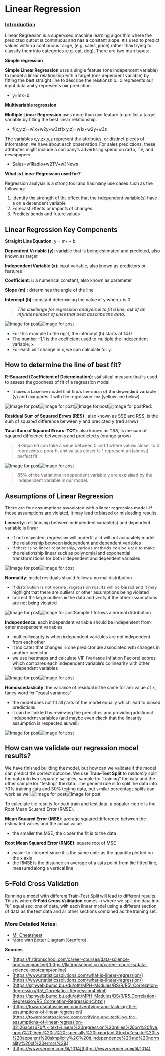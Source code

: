 # Linear Regression

### [Introduction](https://ml-cheatsheet.readthedocs.io/en/latest/linear_regression.html#id12)

Linear Regression is a supervised machine learning algorithm where the predicted output is continuous and has a constant slope. It’s used to predict values within a continuous range, \(e.g. sales, price\) rather than trying to classify them into categories \(e.g. cat, dog\). There are two main types:

**Simple regression**

**Simple Linear Regression** uses a single feature \(one independent variable\) to model a linear relationship with a target \(one dependent variable\) by fitting the best straight line to describe the relationship.. x represents our input data and y represents our prediction.

* y=mx+b

**Multivariable regression**

**Multiple Linear Regression** uses more than one feature to predict a target variable by fitting the best linear relationship.

* f\(x,y,z\)=w1x+w2y+w3zf\(x,y,z\)=w1x+w2y+w3z

The variables x,y,zx,y,z represent the attributes, or distinct pieces of information, we have about each observation. For sales predictions, these attributes might include a company’s advertising spend on radio, TV, and newspapers.

* Sales=w1Radio+w2TV+w3News

**What is Linear Regression used for?**

Regression analysis is a strong tool and has many use cases such as the following:

1. Identify the strength of the effect that the independent variable\(s\) have a on a dependent variable
2. Forecast effects or impacts of changes
3. Predicts trends and future values

## Linear Regression Key Components <a id="fcf0"></a>

**Straight Line Equation**: y = mx + b

**Dependent Variable \(y\)**: variable that is being estimated and predicted, also known as target

**Independent Variable \(x\)**: input variable, also known as predictors or features

**Coefficient**: is a numerical constant, also known as parameter

**Slope \(m\)** : determines the angle of the line

**Intercept \(b\)**: constant determining the value of y when x is 0

> _**The challenge for regression analysis is to fit a line, out of an infinite number of lines that best describe the data.**_

![Image for post](https://miro.medium.com/freeze/max/60/0*9vxC6ltjky9xjr1z.gif?q=20)![Image for post](https://miro.medium.com/max/300/0*9vxC6ltjky9xjr1z.gif)

* For this example to the right, the intercept \(b\) starts at 14.0.
* The number -1.1 is the coefficient used to multiple the independent variable, x.
* For each unit change in x, we can calculate for y.

## How to determine the line of best fit? <a id="3b89"></a>

**R-Squared \(Coefficient of Determination\)**: statistical measure that is used to assess the goodness of fit of a regression model

* It uses a baseline model that finds the mean of the dependent variable \(y\) and compares it with the regression line \(yellow line below\)

![Image for post](https://miro.medium.com/max/60/0*WfgjMx4oYXwDGMci.png?q=20)![Image for post](https://miro.medium.com/max/1406/0*WfgjMx4oYXwDGMci.png)![Image for post](https://miro.medium.com/max/60/0*-ngdMcQ-wDnuF8Jy?q=20)![Image for post](https://miro.medium.com/max/2242/0*-ngdMcQ-wDnuF8Jy)Red:

**Residual Sum of Squared Errors \(RES\)** : also known as SSE and RSS, is the sum of squared difference between y and predicted y \(red arrow\)

**Total Sum of Squared Errors \(TOT\)**: also known as TSS, is the sum of squared difference between y and predicted y \(orange arrow\)

> R-Squared can take a value between 0 and 1 where values closer to 0 represents a poor fit and values closer to 1 represent an \(almost\) perfect fit

![Image for post](https://miro.medium.com/max/60/0*ShyeOD5V5Ln5YTXH?q=20)![Image for post](https://miro.medium.com/max/1280/0*ShyeOD5V5Ln5YTXH)

> 85% of the variations in dependent variable y are explained by the independent variable in our model.

## Assumptions of Linear Regression <a id="bf23"></a>

There are four assumptions associated with a linear regression model. If these assumptions are violated, it may lead to biased or misleading results.

**Linearity**: relationship between independent variable\(s\) and dependent variable is linear

* if not respected, regression will underfit and will not accurately model the relationship between independent and dependent variables
* if there is no linear relationship, various methods can be used to make the relationship linear such as polynomial and exponential transformations for both independent and dependent variables

![Image for post](https://miro.medium.com/max/60/0*VxoUOM974l191Iws.png?q=20)![Image for post](https://miro.medium.com/max/688/0*VxoUOM974l191Iws.png)

**Normality**: model residuals should follow a normal distribution

* if distribution is not normal, regression results will be biased and it may highlight that there are outliers or other assumptions being violated
* correct the large outliers in the data and verify if the other assumptions are not being violated

![Image for post](https://miro.medium.com/max/60/0*xLnWTp6_4obj5bPq.jpg?q=20)![Image for post](https://miro.medium.com/max/771/0*xLnWTp6_4obj5bPq.jpg)Sample 1 follows a normal distribution

**Independence**: each independent variable should be independent from other independent variables

* multicollinearity is when independent variables are not independent from each other
* it indicates that changes in one predictor are associated with changes in another predictor
* we use heatmaps and calculate VIF \(Variance Inflation Factors\) scores which compares each independent variable’s collinearity with other independent variables

![Image for post](https://miro.medium.com/max/60/0*xWocY_ohDdRHNwgn.png?q=20)![Image for post](https://miro.medium.com/max/792/0*xWocY_ohDdRHNwgn.png)

**Homoscedasticity**: the variance of residual is the same for any value of x, fancy word for “equal variances”

* the model does not fit all parts of the model equally which lead to biased predictions
* it can be tackled by reviewing the predictors and providing additional independent variables \(and maybe even check that the linearity assumption is respected as well\)

![Image for post](https://miro.medium.com/max/60/0*34NYjsLrzzAmMklu.png?q=20)![Image for post](https://miro.medium.com/max/705/0*34NYjsLrzzAmMklu.png)

## How can we validate our regression model results? <a id="e454"></a>

We have finished building the model, but how can we validate if the model can predict the correct outcome. We use **Train-Test Split** to _randomly_ split the data into two separate samples, sample for “training” the data and the other sample for “testing” the data. The general rule is to split the data into 70% training data and 30% testing data, but similar percentage splits can work as well.![Image for post](https://miro.medium.com/max/60/0*wnYhVtZR2422-Arv.png?q=20)![Image for post](https://miro.medium.com/max/1492/0*wnYhVtZR2422-Arv.png)

To calculate the results for both train and test data, a popular metric is the Root Mean Squared Error \(RMSE\).

**Mean Squared Error \(MSE\)**: average squared difference between the estimated values and the actual value

* the smaller the MSE, the closer the fit is to the data

**Root Mean Squared Error \(RMSE\)**: square root of MSE

* easier to interpret since it is the same units as the quantity plotted on the x axis
* the RMSE is the distance on average of a data point from the fitted line, measured along a vertical line

## 5-Fold Cross Validation <a id="bed6"></a>

Running a model with different Train-Test Split will lead to different results. This is where **5-Fold Cross Validation** comes in where we split the data into “_k”_ equal sections of data, with each linear model using a different section of data as the test data and all other sections combined as the training set.

### More Detailed Notes:

* [Ml\_Cheatsheet](https://ml-cheatsheet.readthedocs.io/en/latest/linear_regression.html)
* More with Better Diagram [\[Stanford\]](https://stanford.edu/~shervine/teaching/cs-229/cheatsheet-supervised-learning)

**Sources**

* [https://flatironschool.com/career-courses/data-science-bootcamp/online](https://flatironschool.com/career-courses/data-science-bootcamp/online)
* [https://www.statisticssolutions.com/what-is-linear-regression/](https://www.statisticssolutions.com/what-is-linear-regression/)
* [https://sphweb.bumc.bu.edu/otlt/MPH-Modules/BS/R/R5\_Correlation-Regression/R5\_Correlation-Regression4.html](https://sphweb.bumc.bu.edu/otlt/MPH-Modules/BS/R/R5_Correlation-Regression/R5_Correlation-Regression4.html)
* [https://towardsdatascience.com/verifying-and-tackling-the-assumptions-of-linear-regression](https://towardsdatascience.com/verifying-and-tackling-the-assumptions-of-linear-regression-32126acea67b#:~:text=Linear%20regression%20relies%20on%20five,upon%20them%20is%20especially%20important.&text=Despite%20its%20apparent%20simplicity%2C%20it,independence%20and%20normality%20of%20errors%29.)
* [https://www.vernier.com/til/1014](https://www.vernier.com/til/1014)


